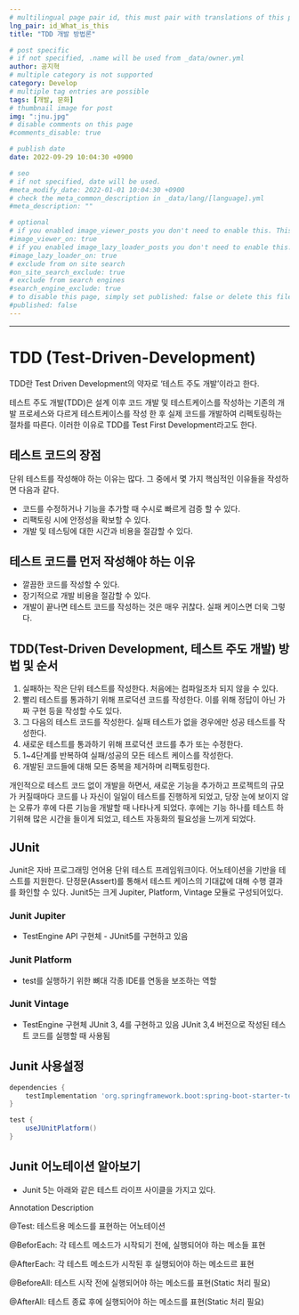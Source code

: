 ```yaml
---
# multilingual page pair id, this must pair with translations of this page. (This name must be unique)
lng_pair: id_What_is_this
title: "TDD 개발 방법론"

# post specific
# if not specified, .name will be used from _data/owner.yml
author: 공지혁
# multiple category is not supported
category: Develop
# multiple tag entries are possible
tags: [개발, 문화]
# thumbnail image for post
img: ":jnu.jpg"
# disable comments on this page
#comments_disable: true

# publish date
date: 2022-09-29 10:04:30 +0900

# seo
# if not specified, date will be used.
#meta_modify_date: 2022-01-01 10:04:30 +0900
# check the meta_common_description in _data/lang/[language].yml
#meta_description: ""

# optional
# if you enabled image_viewer_posts you don't need to enable this. This is only if image_viewer_posts = false
#image_viewer_on: true
# if you enabled image_lazy_loader_posts you don't need to enable this. This is only if image_lazy_loader_posts = false
#image_lazy_loader_on: true
# exclude from on site search
#on_site_search_exclude: true
# exclude from search engines
#search_engine_exclude: true
# to disable this page, simply set published: false or delete this file
#published: false
---
```



---


# TDD (Test-Driven-Development)
TDD란 Test Driven Development의 약자로 ‘테스트 주도 개발’이라고 한다.

테스트 주도 개발(TDD)은 설계 이후 코드 개발 및 테스트케이스를 작성하는 기존의 개발 프로세스와 다르게 테스트케이스를 작성 한 후 실제 코드를 개발하여 리펙토링하는 절차를 따른다. 이러한 이유로 TDD를 Test First Development라고도 한다.

## 테스트 코드의 장점
단위 테스트를 작성해야 하는 이유는 많다. 그 중에서 몇 가지 핵심적인 이유들을 작성하면 다음과 같다.

- 코드를 수정하거나 기능을 추가할 때 수시로 빠르게 검증 할 수 있다.
- 리팩토링 시에 안정성을 확보할 수 있다.
- 개발 및 테스팅에 대한 시간과 비용을 절감할 수 있다.

## 테스트 코드를 먼저 작성해야 하는 이유

- 깔끔한 코드를 작성할 수 있다.
- 장기적으로 개발 비용을 절감할 수 있다.
- 개발이 끝나면 테스트 코드를 작성하는 것은 매우 귀찮다. 실패 케이스면 더욱 그렇다.

## TDD(Test-Driven Development, 테스트 주도 개발) 방법 및 순서

1. 실패하는 작은 단위 테스트를 작성한다. 처음에는 컴파일조차 되지 않을 수 있다.
2. 빨리 테스트를 통과하기 위해 프로덕션 코드를 작성한다. 이를 위해 정답이 아닌 가짜 구현 등을 작성할 수도 있다.
3. 그 다음의 테스트 코드를 작성한다. 실패 테스트가 없을 경우에만 성공 테스트를 작성한다.
4. 새로운 테스트를 통과하기 위해 프로덕션 코드를 추가 또는 수정한다.
5. 1~4단계를 반복하여 실패/성공의 모든 테스트 케이스를 작성한다.
6. 개발된 코드들에 대해 모든 중복을 제거하며 리팩토링한다.


개인적으로 테스트 코드 없이 개발을 하면서, 새로운 기능을 추가하고 프로젝트의 규모가 커질때마다 코드를 나 자신이 일일이 테스트를 진행하게 되었고, 당장 눈에 보이지 않는 오류가 후에 다른 기능을 개발할 때 나타나게 되었다.
후에는 기능 하나를 테스트 하기위해 많은 시간을 들이게 되었고, 테스트 자동화의 필요성을 느끼게 되었다.

## JUnit
Junit은 자바 프로그래밍 언어용 단위 테스트 프레임워크이다.
어노테이션을 기반을 테스트를 지원한다.
단정문(Assert)를 통해서 테스트 케이스의 기대값에 대해 수행 결과를 화인할 수 있다.
Junit5는 크게 Jupiter, Platform, Vintage 모듈로 구성되어있다.

### Junit Jupiter

- TestEngine API 구현체 - JUnit5를 구현하고 있음

### Junit Platform

- test를 실행하기 위한 뼈대
  각종 IDE를 연동을 보조하는 역할

### Junit Vintage

- TestEngine 구현체 JUnit 3, 4를 구현하고 있음
  JUnit 3,4 버전으로 작성된 테스트 코드를 실행할 때 사용됨

## Junit 사용설정
``` gradle
dependencies {
    testImplementation 'org.springframework.boot:spring-boot-starter-test'
}

test {
    useJUnitPlatform()
}

```

## Junit 어노테이션 알아보기

- Junit 5는 아래와 같은 테스트 라이프 사이클을 가지고 있다.


Annotation
Description


@Test:
테스트용 메소드를 표현하는 어노테이션


@BeforEach:
각 테스트 메소드가 시작되기 전에, 실행되어야 하는 메소들 표현


@AfterEach:
각 테스트 메소드가 시작된 후 실행되어야 하는 메소드르 표현


@BeforeAll:
테스트 시작 전에 실행되어야 하는 메소드를 표현(Static 처리 필요)


@AfterAll:
테스트 종료 후에 실행되어야 하는 메소드를 표현(Static 처리 필요)
